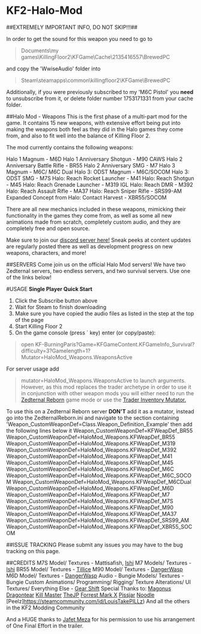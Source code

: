 # KF2-Halo-Mod

##EXTREMELY IMPORTANT INFO, DO NOT SKIP!!!##

In order to get the sound for this weapon you need to go to
>Documents\my games\KillingFloor2\KFGame\Cache\2135416557\BrewedPC

and copy the 'WwiseAudio' folder into
>Steam\steamapps\common\killingfloor2\KFGame\BrewedPC

Additionally, if you were previously subscribed to my 'M6C Pistol' you **need** to unsubscribe from it, or delete folder number 1753171331 from your cache folder.

##Halo Mod - Weapons
This is the first phase of a multi-part mod for the game. It contains 15 new weapons, with extensive effort being put into making the weapons both feel as they did in the Halo games they come from, and also to fit well into the balance of Killing Floor 2.

The mod currently contains the following weapons:

Halo 1 Magnum - M6D
Halo 1 Anniversary Shotgun - M90 CAWS
Halo 2 Anniversary Battle Rifle - BR55
Halo 2 Anniversary SMG - M7
Halo 3 Magnum - M6C/ M6C Dual
Halo 3: ODST Magnum - M6C/SOCOM
Halo 3: ODST SMG - M7S
Halo: Reach Rocket Launcher - M41
Halo: Reach Shotgun - M45
Halo: Reach Grenade Launcher - M319 IGL
Halo: Reach DMR - M392
Halo: Reach Assault Rifle - MA37
Halo: Reach Sniper Rifle - SRS99-AM
Expanded Concept from Halo: Contact Harvest - XBR55/SOCOM

There are all new mechanics included in these weapons, mimicking their functionality in the games they come from, as well as some all new animations made from scratch, completely custom audio, and they are completely free and open source.

Make sure to join our [discord server here!](https://discord.gg/9AXPjaQ) Sneak peeks at content updates are regularly posted there as well as development progress on new weapons, characters, and more!


##SERVERS
Come join us on the official Halo Mod servers! We have two Zedternal servers, two endless servers, and two survival servers. Use one of the links below!


#USAGE
**Single Player Quick Start**
1. Click the Subscribe button above
2. Wait for Steam to finish downloading
3. Make sure you have copied the audio files as listed in the step at the top of the page
3. Start Killing Floor 2
4. On the game console (press ` key) enter (or copy/paste):
>open KF-BurningParis?Game=KFGameContent.KFGameInfo_Survival?difficulty=3?Gamelength=1?Mutator=HaloMod_Weapons.WeaponsActive

For server usage add
>mutator=HaloMod_Weapons.WeaponsActive
to launch arguments. However, as this mod replaces the trader archetype in order to use it in conjunction with other weapon mods you will either need to run the [Zedternal Reborn](https://steamcommunity.com/sharedfiles/filedetails/?id=2058869377) game mode or use the [Trader Inventory Mutator.](https://steamcommunity.com/sharedfiles/filedetails/?id=1131663339)

To use this on a Zedternal Reborn server **DON'T** add it as a mutator, instead go into the ZedternalReborn.ini and navigate to the section containing 'Weapon_CustomWeaponDef=Class.Weapon_Definition_Example'
then add the following lines below it
Weapon_CustomWeaponDef=KFWeapDef_BR55
Weapon_CustomWeaponDef=HaloMod_Weapons.KFWeapDef_BR55
Weapon_CustomWeaponDef=HaloMod_Weapons.KFWeapDef_M319
Weapon_CustomWeaponDef=HaloMod_Weapons.KFWeapDef_M392
Weapon_CustomWeaponDef=HaloMod_Weapons.KFWeapDef_M41
Weapon_CustomWeaponDef=HaloMod_Weapons.KFWeapDef_M45
Weapon_CustomWeaponDef=HaloMod_Weapons.KFWeapDef_M6C
Weapon_CustomWeaponDef=HaloMod_Weapons.KFWeapDef_M6C_SOCOM
Weapon_CustomWeaponDef=HaloMod_Weapons.KFWeapDef_M6CDual
Weapon_CustomWeaponDef=HaloMod_Weapons.KFWeapDef_M6D
Weapon_CustomWeaponDef=HaloMod_Weapons.KFWeapDef_M7
Weapon_CustomWeaponDef=HaloMod_Weapons.KFWeapDef_M7S
Weapon_CustomWeaponDef=HaloMod_Weapons.KFWeapDef_M90
Weapon_CustomWeaponDef=HaloMod_Weapons.KFWeapDef_MA37
Weapon_CustomWeaponDef=HaloMod_Weapons.KFWeapDef_SRS99_AM
Weapon_CustomWeaponDef=HaloMod_Weapons.KFWeapDef_XBR55_SOCOM


##ISSUE TRACKING
Please submit any issues you may have to the bug tracking on this page.


##CREDITS
M7S Model/ Textures - Mattisafish, [Ishi](https://steamcommunity.com/id/mendicat)
M7 Models/ Textures - [Ishi](https://steamcommunity.com/id/mendicat)
BR55 Model/ Textures - [Tillice](https://steamcommunity.com/id/Tillice)
M90 Model/ Textures - [DangerWasp](https://steamcommunity.com/id/dangerwasp)
M6D Model/ Textures - [DangerWasp](https://steamcommunity.com/id/dangerwasp)
Audio - Bungie
Models/ Textures - Bungie
Custom Animations/ Programming/ Rigging/ Texture Alterations/ UI Textures/ Everything Else - [Gear Shift](https://steamcommunity.com/id/g3arshift/)
Special Thanks to:
[Magonus](https://steamcommunity.com/id/magonus)
[Dragontear](https://steamcommunity.com/profiles/76561198057043296)
[Kill Master](https://steamcommunity.com/id/KlLLMaster)
[TheJP](https://steamcommunity.com/id/Altrentorae/)
[Forrest Mark X](https://steamcommunity.com/id/ForrestMarkX)
[Pissjar](https://steamcommunity.com/id/PissJar69)
[Noodle](https://steamcommunity.com/id/jwshields)
[Peelz]https://steamcommunity.com/id/LouisTakePILLz)
And all the others in the KF2 Modding Community

And a HUGE thanks to [Jafet Meza](https://www.youtube.com/channel/UCio5EkaSBFXlX4dRy-RzLXA) for his permission to use his arrangement of One Final Effort in the trailer.
